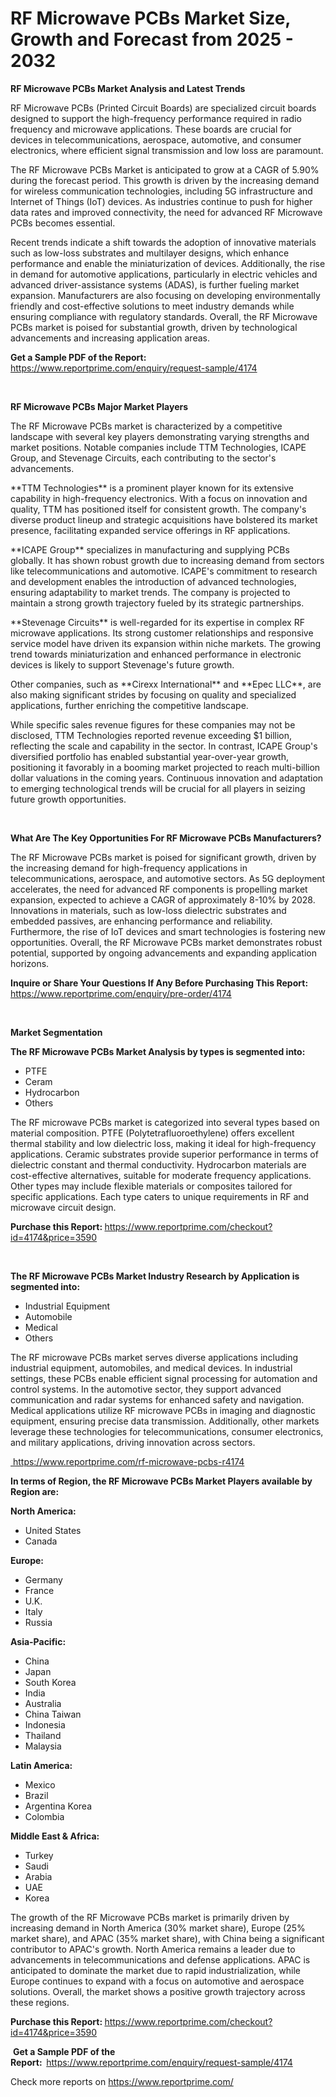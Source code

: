 <p><h1>RF Microwave PCBs Market Size, Growth and Forecast from 2025 - 2032</h1></p><p><strong>RF Microwave PCBs Market Analysis and Latest Trends</strong></p>
<p><p>RF Microwave PCBs (Printed Circuit Boards) are specialized circuit boards designed to support the high-frequency performance required in radio frequency and microwave applications. These boards are crucial for devices in telecommunications, aerospace, automotive, and consumer electronics, where efficient signal transmission and low loss are paramount.</p><p>The RF Microwave PCBs Market is anticipated to grow at a CAGR of 5.90% during the forecast period. This growth is driven by the increasing demand for wireless communication technologies, including 5G infrastructure and Internet of Things (IoT) devices. As industries continue to push for higher data rates and improved connectivity, the need for advanced RF Microwave PCBs becomes essential.</p><p>Recent trends indicate a shift towards the adoption of innovative materials such as low-loss substrates and multilayer designs, which enhance performance and enable the miniaturization of devices. Additionally, the rise in demand for automotive applications, particularly in electric vehicles and advanced driver-assistance systems (ADAS), is further fueling market expansion. Manufacturers are also focusing on developing environmentally friendly and cost-effective solutions to meet industry demands while ensuring compliance with regulatory standards. Overall, the RF Microwave PCBs market is poised for substantial growth, driven by technological advancements and increasing application areas.</p></p>
<p><strong>Get a Sample PDF of the Report:&nbsp;</strong> <a href="https://www.reportprime.com/enquiry/request-sample/4174?utm_campaign=2275&utm_medium=2&utm_source=Github&utm_content=ia&utm_term=18032025&utm_id=rf-microwave-pcbs">https://www.reportprime.com/enquiry/request-sample/4174</a></p>
<p>&nbsp;</p>
<p><strong>RF Microwave PCBs Major Market Players</strong></p>
<p><p>The RF Microwave PCBs market is characterized by a competitive landscape with several key players demonstrating varying strengths and market positions. Notable companies include TTM Technologies, ICAPE Group, and Stevenage Circuits, each contributing to the sector's advancements.</p><p>**TTM Technologies** is a prominent player known for its extensive capability in high-frequency electronics. With a focus on innovation and quality, TTM has positioned itself for consistent growth. The company's diverse product lineup and strategic acquisitions have bolstered its market presence, facilitating expanded service offerings in RF applications.</p><p>**ICAPE Group** specializes in manufacturing and supplying PCBs globally. It has shown robust growth due to increasing demand from sectors like telecommunications and automotive. ICAPE's commitment to research and development enables the introduction of advanced technologies, ensuring adaptability to market trends. The company is projected to maintain a strong growth trajectory fueled by its strategic partnerships.</p><p>**Stevenage Circuits** is well-regarded for its expertise in complex RF microwave applications. Its strong customer relationships and responsive service model have driven its expansion within niche markets. The growing trend towards miniaturization and enhanced performance in electronic devices is likely to support Stevenage's future growth.</p><p>Other companies, such as **Cirexx International** and **Epec LLC**, are also making significant strides by focusing on quality and specialized applications, further enriching the competitive landscape.</p><p>While specific sales revenue figures for these companies may not be disclosed, TTM Technologies reported revenue exceeding $1 billion, reflecting the scale and capability in the sector. In contrast, ICAPE Group's diversified portfolio has enabled substantial year-over-year growth, positioning it favorably in a booming market projected to reach multi-billion dollar valuations in the coming years. Continuous innovation and adaptation to emerging technological trends will be crucial for all players in seizing future growth opportunities.</p></p>
<p>&nbsp;</p>
<p><strong>What Are The Key Opportunities For RF Microwave PCBs Manufacturers?</strong></p>
<p><p>The RF Microwave PCBs market is poised for significant growth, driven by the increasing demand for high-frequency applications in telecommunications, aerospace, and automotive sectors. As 5G deployment accelerates, the need for advanced RF components is propelling market expansion, expected to achieve a CAGR of approximately 8-10% by 2028. Innovations in materials, such as low-loss dielectric substrates and embedded passives, are enhancing performance and reliability. Furthermore, the rise of IoT devices and smart technologies is fostering new opportunities. Overall, the RF Microwave PCBs market demonstrates robust potential, supported by ongoing advancements and expanding application horizons.</p></p>
<p><strong>Inquire or Share Your Questions If Any Before Purchasing This Report:</strong> <a href="https://www.reportprime.com/enquiry/pre-order/4174?utm_campaign=2275&utm_medium=2&utm_source=Github&utm_content=ia&utm_term=18032025&utm_id=rf-microwave-pcbs">https://www.reportprime.com/enquiry/pre-order/4174</a></p>
<p>&nbsp;</p>
<p><strong>Market Segmentation</strong></p>
<p><strong>The RF Microwave PCBs Market Analysis by types is segmented into:</strong></p>
<p><ul><li>PTFE</li><li>Ceram</li><li>Hydrocarbon</li><li>Others</li></ul></p>
<p><p>The RF microwave PCBs market is categorized into several types based on material composition. PTFE (Polytetrafluoroethylene) offers excellent thermal stability and low dielectric loss, making it ideal for high-frequency applications. Ceramic substrates provide superior performance in terms of dielectric constant and thermal conductivity. Hydrocarbon materials are cost-effective alternatives, suitable for moderate frequency applications. Other types may include flexible materials or composites tailored for specific applications. Each type caters to unique requirements in RF and microwave circuit design.</p></p>
<p><strong>Purchase this Report:&nbsp;</strong><a href="https://www.reportprime.com/checkout?id=4174&price=3590&utm_campaign=2275&utm_medium=2&utm_source=Github&utm_content=ia&utm_term=18032025&utm_id=rf-microwave-pcbs">https://www.reportprime.com/checkout?id=4174&price=3590</a></p>
<p>&nbsp;</p>
<p><strong>The RF Microwave PCBs Market Industry Research by Application is segmented into:</strong></p>
<p><ul><li>Industrial Equipment</li><li>Automobile</li><li>Medical</li><li>Others</li></ul></p>
<p><p>The RF microwave PCBs market serves diverse applications including industrial equipment, automobiles, and medical devices. In industrial settings, these PCBs enable efficient signal processing for automation and control systems. In the automotive sector, they support advanced communication and radar systems for enhanced safety and navigation. Medical applications utilize RF microwave PCBs in imaging and diagnostic equipment, ensuring precise data transmission. Additionally, other markets leverage these technologies for telecommunications, consumer electronics, and military applications, driving innovation across sectors.</p></p>
<p><a href="https://www.reportprime.com/rf-microwave-pcbs-r4174?utm_campaign=2275&utm_medium=2&utm_source=Github&utm_content=ia&utm_term=18032025&utm_id=rf-microwave-pcbs">&nbsp;https://www.reportprime.com/rf-microwave-pcbs-r4174</a></p>
<p><strong>In terms of Region, the RF Microwave PCBs Market Players available by Region are:</strong></p>
<p>
    <p> <strong> North America: </strong>
        <ul>
            <li>United States</li>
            <li>Canada</li>
        </ul>
        </p> 
    <p> <strong> Europe: </strong>
        <ul>
            <li>Germany</li>
            <li>France</li>
            <li>U.K.</li>
            <li>Italy</li>
            <li>Russia</li>
        </ul>
        </p> 
    <p> <strong> Asia-Pacific: </strong>
        <ul>
            <li>China</li>
            <li>Japan</li>
            <li>South Korea</li>
            <li>India</li>
            <li>Australia</li>
            <li>China Taiwan</li>
            <li>Indonesia</li>
            <li>Thailand</li>
            <li>Malaysia</li>
        </ul>
        </p> 
    <p> <strong> Latin America: </strong>
        <ul>
            <li>Mexico</li>
            <li>Brazil</li>
            <li>Argentina Korea</li>
            <li>Colombia</li>
        </ul>
        </p> 
    <p> <strong> Middle East & Africa: </strong>
        <ul>
            <li>Turkey</li>
            <li>Saudi</li>
            <li>Arabia</li>
            <li>UAE</li>
            <li>Korea</li>
        </ul>
    </p>
    </p>
<p><p>The growth of the RF Microwave PCBs market is primarily driven by increasing demand in North America (30% market share), Europe (25% market share), and APAC (35% market share), with China being a significant contributor to APAC's growth. North America remains a leader due to advancements in telecommunications and defense applications. APAC is anticipated to dominate the market due to rapid industrialization, while Europe continues to expand with a focus on automotive and aerospace solutions. Overall, the market shows a positive growth trajectory across these regions.</p></p>
<p><strong>Purchase this Report: </strong><a href="https://www.reportprime.com/checkout?id=4174&price=3590&utm_campaign=2275&utm_medium=2&utm_source=Github&utm_content=ia&utm_term=18032025&utm_id=rf-microwave-pcbs">https://www.reportprime.com/checkout?id=4174&price=3590</a></p>
<p>&nbsp;<strong>Get a Sample PDF of the Report:&nbsp;&nbsp;</strong><a href="https://www.reportprime.com/enquiry/request-sample/4174?utm_campaign=2275&utm_medium=2&utm_source=Github&utm_content=ia&utm_term=18032025&utm_id=rf-microwave-pcbs">https://www.reportprime.com/enquiry/request-sample/4174</a></p>
<p><strong></strong></p>
<p>Check more reports on <a href="https://www.reportprime.com/?utm_campaign=2275&utm_medium=2&utm_source=Github&utm_content=ia&utm_term=18032025&utm_id=rf-microwave-pcbs">https://www.reportprime.com/</a></p>